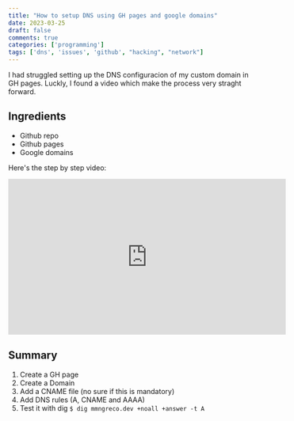```yaml
---
title: "How to setup DNS using GH pages and google domains"
date: 2023-03-25
draft: false
comments: true
categories: ['programming']
tags: ['dns', 'issues', 'github', "hacking", "network"]
---
```


I had struggled setting up the DNS configuracion of my custom domain in GH
pages. Luckly, I found a video which make the process very straght forward.

Ingredients
-----------

- Github repo
- Github pages
- Google domains

Here's the step by step video:

<iframe width="560" height="315" src="https://www.youtube-nocookie.com/embed/rKz6kIW4Uos" title="YouTube video player" frameborder="0" allow="accelerometer; autoplay; clipboard-write; encrypted-media; gyroscope; picture-in-picture; web-share" allowfullscreen></iframe>

Summary
-------

1. Create a GH page
1. Create a Domain
1. Add a CNAME file (no sure if this is mandatory)
1. Add DNS rules (A, CNAME and AAAA)
1. Test it with dig
   `$ dig mmngreco.dev +noall +answer -t A`

